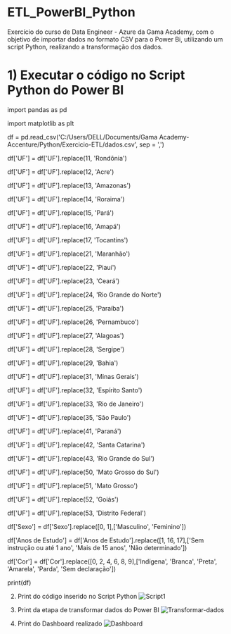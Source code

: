 # ETL_PowerBI_Python
Exercício do curso de Data Engineer - Azure da Gama Academy, com o objetivo de importar dados no formato CSV para o Power Bi, utilizando um script Python, realizando a transformação dos dados.

# 1) Executar o código no Script Python do Power BI

import pandas as pd

import matplotlib as plt

df = pd.read_csv('C:/Users/DELL/Documents/Gama Academy-Accenture/Python/Exercicio-ETL/dados.csv', sep = ',')

df['UF'] = df['UF'].replace(11, 'Rondônia')

df['UF'] = df['UF'].replace(12, 'Acre')

df['UF'] = df['UF'].replace(13, 'Amazonas')

df['UF'] = df['UF'].replace(14, 'Roraima')

df['UF'] = df['UF'].replace(15, 'Pará')

df['UF'] = df['UF'].replace(16, 'Amapá')

df['UF'] = df['UF'].replace(17, 'Tocantins')

df['UF'] = df['UF'].replace(21, 'Maranhão')

df['UF'] = df['UF'].replace(22, 'Piauí')

df['UF'] = df['UF'].replace(23, 'Ceará')

df['UF'] = df['UF'].replace(24, 'Rio Grande do Norte')

df['UF'] = df['UF'].replace(25, 'Paraíba')

df['UF'] = df['UF'].replace(26, 'Pernambuco')

df['UF'] = df['UF'].replace(27, 'Alagoas')

df['UF'] = df['UF'].replace(28, 'Sergipe')

df['UF'] = df['UF'].replace(29, 'Bahia')

df['UF'] = df['UF'].replace(31, 'Minas Gerais')

df['UF'] = df['UF'].replace(32, 'Espírito Santo')

df['UF'] = df['UF'].replace(33, 'Rio de Janeiro')

df['UF'] = df['UF'].replace(35, 'São Paulo')

df['UF'] = df['UF'].replace(41, 'Paraná')

df['UF'] = df['UF'].replace(42, 'Santa Catarina')

df['UF'] = df['UF'].replace(43, 'Rio Grande do Sul')

df['UF'] = df['UF'].replace(50, 'Mato Grosso do Sul')

df['UF'] = df['UF'].replace(51, 'Mato Grosso')

df['UF'] = df['UF'].replace(52, 'Goiás')

df['UF'] = df['UF'].replace(53, 'Distrito Federal')

df['Sexo'] = df['Sexo'].replace([0, 1],['Masculino', 'Feminino'])

df['Anos de Estudo'] = df['Anos de Estudo'].replace([1, 16, 17],['Sem instrução ou até 1 ano', 'Mais de 15 anos', 'Não determinado'])

df['Cor'] = df['Cor'].replace([0, 2, 4, 6, 8, 9],['Indígena', 'Branca', 'Preta', 'Amarela', 'Parda', 'Sem declaração'])

print(df)

2) Print do código inserido no Script Python
![Script1](https://user-images.githubusercontent.com/121309155/221641723-9f5945c6-15f7-407d-8d6f-c7d14811235b.jpg)

3) Print da etapa de transformar dados do Power BI
![Transformar-dados](https://user-images.githubusercontent.com/121309155/221643173-df75b464-430d-4219-bdc5-e12d67e4ebc1.jpg)

4) Print do Dashboard realizado
![Dashboard](https://user-images.githubusercontent.com/121309155/221643710-4287d53c-5916-4193-8c7f-de915b55c7c0.jpg)


